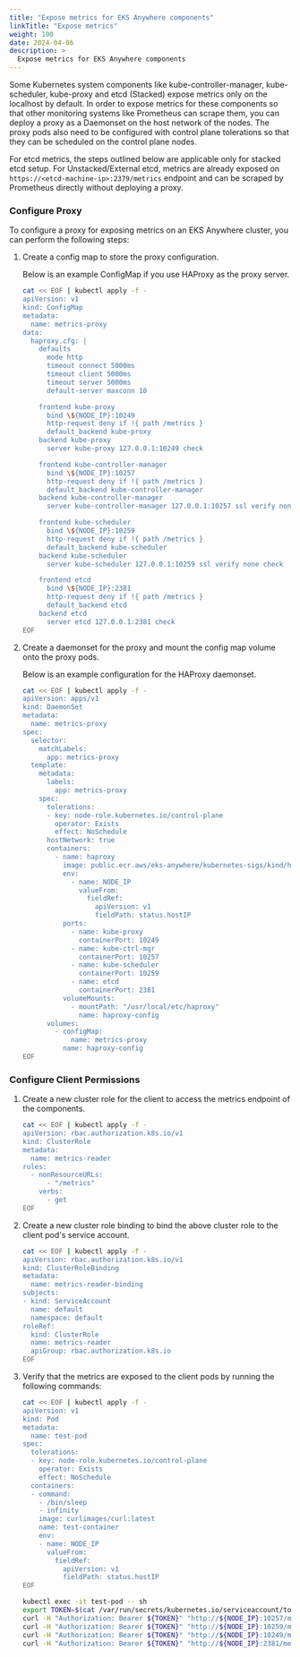 ```yaml
---
title: "Expose metrics for EKS Anywhere components"
linkTitle: "Expose metrics"
weight: 100
date: 2024-04-06
description: >
  Expose metrics for EKS Anywhere components
---
```


Some Kubernetes system components like kube-controller-manager, kube-scheduler, kube-proxy and etcd (Stacked) expose metrics only on the localhost by default. In order to expose metrics for these components so that other monitoring systems like Prometheus can scrape them, you can deploy a proxy as a Daemonset on the host network of the nodes. The proxy pods also need to be configured with control plane tolerations so that they can be scheduled on the control plane nodes. 

For etcd metrics, the steps outlined below are applicable only for stacked etcd setup. For Unstacked/External etcd, metrics are already exposed on `https://<etcd-machine-ip>:2379/metrics` endpoint and can be scraped by Prometheus directly without deploying a proxy.

### Configure Proxy

To configure a proxy for exposing metrics on an EKS Anywhere cluster, you can perform the following steps:

1.  Create a config map to store the proxy configuration.
    
    Below is an example ConfigMap if you use HAProxy as the proxy server.
    ```bash
    cat << EOF | kubectl apply -f -
    apiVersion: v1
    kind: ConfigMap
    metadata:
      name: metrics-proxy
    data:
      haproxy.cfg: |
        defaults
          mode http
          timeout connect 5000ms
          timeout client 5000ms
          timeout server 5000ms
          default-server maxconn 10

        frontend kube-proxy
          bind \${NODE_IP}:10249
          http-request deny if !{ path /metrics }
          default_backend kube-proxy
        backend kube-proxy
          server kube-proxy 127.0.0.1:10249 check

        frontend kube-controller-manager
          bind \${NODE_IP}:10257
          http-request deny if !{ path /metrics }
          default_backend kube-controller-manager
        backend kube-controller-manager
          server kube-controller-manager 127.0.0.1:10257 ssl verify none check

        frontend kube-scheduler
          bind \${NODE_IP}:10259
          http-request deny if !{ path /metrics }
          default_backend kube-scheduler
        backend kube-scheduler
          server kube-scheduler 127.0.0.1:10259 ssl verify none check

        frontend etcd
          bind \${NODE_IP}:2381
          http-request deny if !{ path /metrics }
          default_backend etcd
        backend etcd
          server etcd 127.0.0.1:2381 check
    EOF
    ```

2.  Create a daemonset for the proxy and mount the config map volume onto the proxy pods.
    
    Below is an example configuration for the HAProxy daemonset.
    ```bash
    cat << EOF | kubectl apply -f -
    apiVersion: apps/v1
    kind: DaemonSet
    metadata:
      name: metrics-proxy
    spec:
      selector:
        matchLabels:
          app: metrics-proxy
      template:
        metadata:
          labels:
            app: metrics-proxy
        spec:
          tolerations:
          - key: node-role.kubernetes.io/control-plane
            operator: Exists
            effect: NoSchedule
          hostNetwork: true
          containers:
            - name: haproxy
              image: public.ecr.aws/eks-anywhere/kubernetes-sigs/kind/haproxy:v0.20.0-eks-a-54
              env:
                - name: NODE_IP
                  valueFrom:
                    fieldRef:
                      apiVersion: v1
                      fieldPath: status.hostIP
              ports:
                - name: kube-proxy
                  containerPort: 10249
                - name: kube-ctrl-mgr
                  containerPort: 10257
                - name: kube-scheduler
                  containerPort: 10259
                - name: etcd
                  containerPort: 2381
              volumeMounts:
                - mountPath: "/usr/local/etc/haproxy"
                  name: haproxy-config
          volumes:
            - configMap:
                name: metrics-proxy
              name: haproxy-config
    EOF
    ```

### Configure Client Permissions

1.  Create a new cluster role for the client to access the metrics endpoint of the components.
    ```bash
    cat << EOF | kubectl apply -f -
    apiVersion: rbac.authorization.k8s.io/v1
    kind: ClusterRole
    metadata:
      name: metrics-reader
    rules:
      - nonResourceURLs:
          - "/metrics"
        verbs:
          - get
    EOF
    ```

2.  Create a new cluster role binding to bind the above cluster role to the client pod's service account.
    
    ```bash
    cat << EOF | kubectl apply -f -
    apiVersion: rbac.authorization.k8s.io/v1
    kind: ClusterRoleBinding
    metadata:
      name: metrics-reader-binding
    subjects:
    - kind: ServiceAccount
      name: default
      namespace: default
    roleRef:
      kind: ClusterRole
      name: metrics-reader
      apiGroup: rbac.authorization.k8s.io
    EOF
    ```

3.  Verify that the metrics are exposed to the client pods by running the following commands:
    ```bash
    cat << EOF | kubectl apply -f -
    apiVersion: v1
    kind: Pod
    metadata:
      name: test-pod
    spec:
      tolerations:
      - key: node-role.kubernetes.io/control-plane
        operator: Exists
        effect: NoSchedule
      containers:
      - command:
        - /bin/sleep
        - infinity
        image: curlimages/curl:latest
        name: test-container
        env:
        - name: NODE_IP
          valueFrom:
            fieldRef:
              apiVersion: v1
              fieldPath: status.hostIP
    EOF
    ```

    ```bash
    kubectl exec -it test-pod -- sh
    export TOKEN=$(cat /var/run/secrets/kubernetes.io/serviceaccount/token)
    curl -H "Authorization: Bearer ${TOKEN}" "http://${NODE_IP}:10257/metrics"
    curl -H "Authorization: Bearer ${TOKEN}" "http://${NODE_IP}:10259/metrics"
    curl -H "Authorization: Bearer ${TOKEN}" "http://${NODE_IP}:10249/metrics"
    curl -H "Authorization: Bearer ${TOKEN}" "http://${NODE_IP}:2381/metrics"
    ```